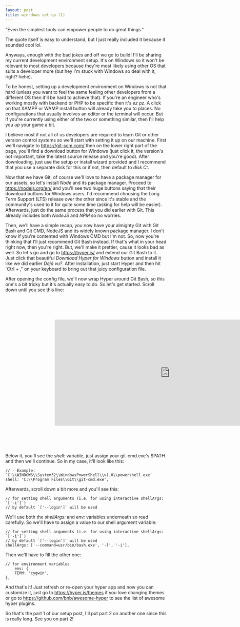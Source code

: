 ```yaml
---
layout: post
title: win·dows set·up (1)
---
```


"Even the simplest tools can empower people to do great things."

The quote itself is easy to understand, but I just really included it because it sounded cool lol.

Anyways, enough with the bad jokes and off we go to build! I'll be sharing my current development environment setup.
It's on Windows so it won't be relevant to most developers because they're most likely using other OS that suits
a developer more (but hey I'm stuck with Windows so deal with it, right? hehe).

To be honest, setting up a development environment on Windows is not that hard (unless you want to feel the same feeling other developers from a different OS then it'll be hard to achieve that). If you're an engineer who's working mostly with backend
or PHP to be specific then it's _ez pz_. A click on that XAMPP or WAMP install button will already take you to places. 
No configurations that usually involves an editor or the terminal will occur. But if you're currently using either 
of the two or something similar, then I'll help you _up_ your game a bit.

I believe most if not all of us developers are required to learn Git or other version control systems so we'll start with setting 
it up on our machine. First we'll navigate to https://git-scm.com/ then on the lower right part of the page, you'll find a
download button for Windows (just click it, the version's not important, take the latest source release and you're good).
After downloading, just use the setup or install wizard provided and I recommend that you use a separate disk for this
or if not, then default to _disk C:_.

Now that we have Git, of course we'll love to have a package manager for our assets, so let's install _Node_ and its package manager.
Proceed to https://nodejs.org/en/ and you'll see two huge buttons saying that their download buttons for Windows users. I'd recommend choosing the Long Term Support (LTS) release over the other since it's stable and the community's used to it for quite some
time (asking for help will be easier). Afterwards, just do the same process that you did earlier with Git. This already includes
both _NodeJS_ and _NPM_ so no worries.

Then, we'll have a simple recap, you now have your almighty Git with Git Bash and Git CMD, NodeJS and its widely known package manager.
I don't know if you're contented with Windows CMD but I'm not. So, now you're thinking that I'll just recommend Git Bash instead. If
that's what in your head right now, then you're right. But, we'll make it prettier, cause it looks bad as well. So let's go and go
to https://hyper.is/ and extend our Git Bash to it. Just click that beautiful _Download Hyper for Windows_ button and install
it like we did earlier _Déjà vu?_. After installation, just start Hyper and then hit `Ctrl + ," on your keyboard to bring out
that juicy configuration file.

After opening the config file, we'll now wrap Hyper around Git Bash, so this one's a bit tricky but it's actually easy to do. So let's
get started. Scroll down until you see this line:

<iframe
  src="https://carbon.now.sh/embed/?bg=rgba(249%2C237%2C212%2C1)&t=twilight&wt=none&l=auto&ds=true&dsyoff=1px&dsblur=5px&wc=false&wa=true&pv=56px&ph=56px&ln=false&fm=IBM%20Plex%20Mono&fs=14px&lh=143%25&si=false&code=%252F%252F%2520-%2520Example%253A%2520%2560C%253A%255C%255CWINDOWS%255C%255CSystem32%255C%255CWindowsPowerShell%255C%255Cv1.0%255C%255Cpowershell.exe%2560&es=2x&wm=false"
  style="transform:scale(0.7); width:1024px; height:473px; border:0; overflow:hidden;"
  sandbox="allow-scripts allow-same-origin">
</iframe>

Below it, you'll see the _shell:_ variable, just assign your git-cmd.exe's $PATH and then we'll continue. So in my case, it'll look like
this:

```
// - Example: `C:\\WINDOWS\\System32\\WindowsPowerShell\\v1.0\\powershell.exe`
shell: 'C:\\Program Files\\Git\\git-cmd.exe',
```

Afterwards, scroll down a bit more and you'll see this:

```
// for setting shell arguments (i.e. for using interactive shellArgs: `['-i']`)
// by default `['--login']` will be used
```

We'll use both the _shellArgs:_ and _env:_ variables underneath so read carefully. So we'll have to assign a value to our shell argument variable:

```
// for setting shell arguments (i.e. for using interactive shellArgs: `['-i']`)
// by default `['--login']` will be used
shellArgs: ['--command=usr/bin/bash.exe', '-l', '-i'],
```

Then we'll have to fill the other one:

```
// for environment variables
    env: {
	TERM: 'cygwin',    	
},
```

And that's it! Just refresh or re-open your hyper app and now you can customize it, just go to https://hyper.is/themes if you love
changing themes or go to https://github.com/bnb/awesome-hyper to see the list of awesome hyper plugins.

So that's the part 1 of our setup post, I'll put part 2 on another one since this is really long. See you on part 2!